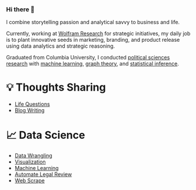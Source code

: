### Hi there 🤗 

I combine storytelling passion and analytical savvy to business and life.

Currently, working at [Wolfram Research](https://www.wolfram.com/) for strategic initiatives, my daily job is to plant innovative seeds in marketing, branding, and product release using data analytics and strategic reasoning.

Graduated from Columbia University, I conducted [political sciences research](https://github.com/YiAlpha/sharing-deck/blob/main/Columbia%20Thesis%20Presentation.pdf) with [machine learning](https://github.com/YiAlpha/machine-learning-python), [graph theory](https://github.com/YiAlpha/network-analysis-twitter), and [statistical inference](https://github.com/YiAlpha/randomization-simulation-textbook).

# 💡 Thoughts Sharing
- [Life Questions](https://github.com/YiAlpha/sharing-deck)
- [Blog Writing](yidatadive.com)

# 📈 Data Science
- [Data Wrangling](https://github.com/YiAlpha/data-wrangling-r)
- [Visualization](https://github.com/YiAlpha/data-visualization-r)
- [Machine Learning](https://github.com/YiAlpha/machine-learning-python)
- [Automate Legal Review](https://github.com/YiAlpha/auto-law-review)
- [Web Scrape](https://github.com/YiAlpha/web-scrape-workshop)




